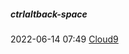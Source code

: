 #####  ctrlaltback-space

2022-06-14 07:49 [Cloud9](http://cloud9.ctrlaltback.space/index.php/login?clear=1)



